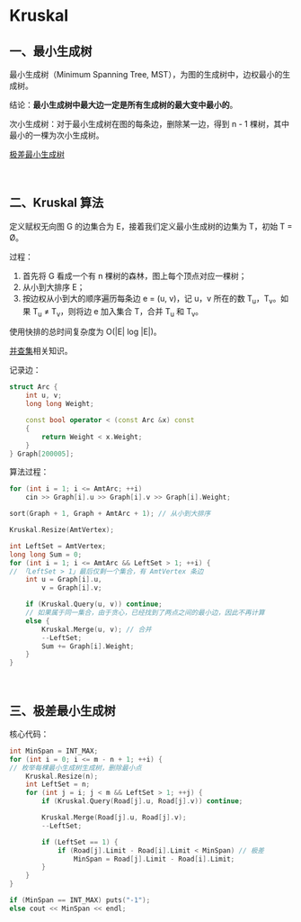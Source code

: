 # Kruskal

## 一、最小生成树

最小生成树（Minimum Spanning Tree, MST），为图的生成树中，边权最小的生成树。

结论：**最小生成树中最大边一定是所有生成树的最大变中最小的**。

次小生成树：对于最小生成树在图的每条边，删除某一边，得到 n - 1 棵树，其中最小的一棵为次小生成树。

[极差最小生成树](https://github.com/bufhdy/tot-problem/tree/master/materials/graph%20theory/Kruskal#三极差最小生成树)

<br />

## 二、Kruskal 算法

定义赋权无向图 G 的边集合为 E，接着我们定义最小生成树的边集为 T，初始 T = Ø。

过程：

1. 首先将 G 看成一个有 n 棵树的森林，图上每个顶点对应一棵树；
2. 从小到大排序 E；
3. 按边权从小到大的顺序遍历每条边 e = (u, v)，记 u，v 所在的数 T<sub>u</sub>，T<sub>v</sub>。如果 T<sub>u</sub> ≠ T<sub>v</sub>，则将边 e 加入集合 T，合并 T<sub>u</sub> 和 T<sub>v</sub>。

使用快排的总时间复杂度为 O(|E| log |E|)。

[并查集](https://github.com/bufhdy/tot-problem/tree/master/materials/disjoint)相关知识。

记录边：

```c++
struct Arc {
	int u, v;
	long long Weight;

	const bool operator < (const Arc &x) const
	{
		return Weight < x.Weight;
	}
} Graph[200005];
```

算法过程：

```c++
for (int i = 1; i <= AmtArc; ++i)
	cin >> Graph[i].u >> Graph[i].v >> Graph[i].Weight;

sort(Graph + 1, Graph + AmtArc + 1); // 从小到大排序

Kruskal.Resize(AmtVertex);

int LeftSet = AmtVertex;
long long Sum = 0;
for (int i = 1; i <= AmtArc && LeftSet > 1; ++i) {
// 「LeftSet > 1」最后仅剩一个集合，有 AmtVertex 条边
	int u = Graph[i].u,
		v = Graph[i].v;

	if (Kruskal.Query(u, v)) continue;
	// 如果属于同一集合，由于贪心，已经找到了两点之间的最小边，因此不再计算
	else {
		Kruskal.Merge(u, v); // 合并
		--LeftSet;
		Sum += Graph[i].Weight;
	}
}
```

<br />

## 三、极差最小生成树

核心代码：

```c++
int MinSpan = INT_MAX;
for (int i = 0; i <= m - n + 1; ++i) {
// 枚举每棵最小生成树生成树，删除最小点
	Kruskal.Resize(n);
	int LeftSet = n;
	for (int j = i; j < m && LeftSet > 1; ++j) { 		
		if (Kruskal.Query(Road[j].u, Road[j].v)) continue;

		Kruskal.Merge(Road[j].u, Road[j].v);
		--LeftSet;

		if (LeftSet == 1) {
			if (Road[j].Limit - Road[i].Limit < MinSpan) // 极差
				MinSpan = Road[j].Limit - Road[i].Limit;
		}
	}
}

if (MinSpan == INT_MAX) puts("-1");
else cout << MinSpan << endl;
```



